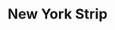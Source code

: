 ---
title: "New York Strip"
description: "8 oz. of AAA beef, grilled on an open flame just the way you like it! Served with fresh-cut fries or rice pilaf, & garden salad.<br>
+$4.00 - <strong>Add Garlic Mushrooms</strong><br>
+$5.00 - <strong>Add Shrimp Skewer</strong>"
price_s: ""
price_l: "23"
price_lg: ""
weight: "8"
---